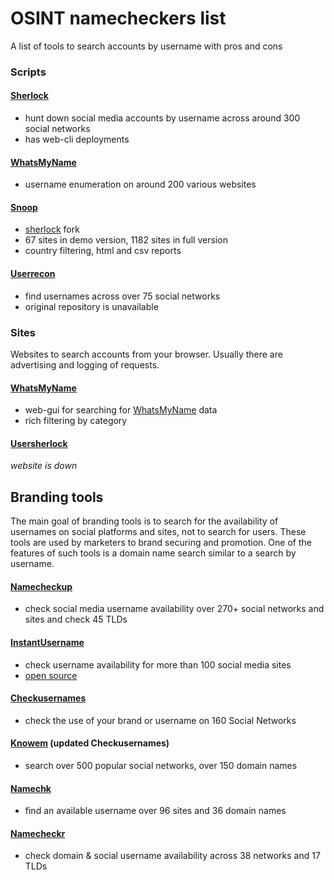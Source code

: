 # OSINT namecheckers list

A list of tools to search accounts by username with pros and cons

### Scripts

#### [Sherlock](https://github.com/sherlock-project/sherlock)
* hunt down social media accounts by username across around 300 social networks
* has web-cli deployments

#### [WhatsMyName](https://github.com/webbreacher/whatsmyname)
* username enumeration on around 200 various websites

#### [Snoop](https://github.com/snooppr/snoop)
* [sherlock](https://github.com/sherlock-project/sherlock) fork
* 67 sites in demo version, 1182 sites in full version
* country filtering, html and csv reports

#### [Userrecon](https://github.com/wishihab/userrecon)
* find usernames across over 75 social networks 
* original repository is unavailable

### Sites

Websites to search accounts from your browser. Usually there are advertising and logging of requests.

#### [WhatsMyName](https://whatsmyname.app/)
* web-gui for searching for [WhatsMyName](https://github.com/webbreacher/whatsmyname) data
* rich filtering by category

#### [Usersherlock](http://usersherlock.com/)
*website is down*

## Branding tools

The main goal of branding tools is to search for the availability of usernames on social platforms and sites, not to search for users.
These tools are used by marketers to brand securing and promotion.
One of the features of such tools is a domain name search similar to a search by username.

#### [Namecheckup](http://namecheckup.com/)
* check social media username availability over 270+ social networks and sites and check 45 TLDs

#### [InstantUsername](https://instantusername.com/)
* check username availability for more than 100 social media sites
* [open source](https://github.com/instant-username-search)

#### [Checkusernames](https://checkusernames.com/)
* check the use of your brand or username on 160 Social Networks

#### [Knowem](https://knowem.com/) (updated Checkusernames)
* search over 500 popular social networks, over 150 domain names

#### [Namechk](https://namechk.com/)
* find an available username over 96 sites and 36 domain names

#### [Namecheckr](https://www.namecheckr.com/)
* check domain & social username availability across 38 networks and 17 TLDs
